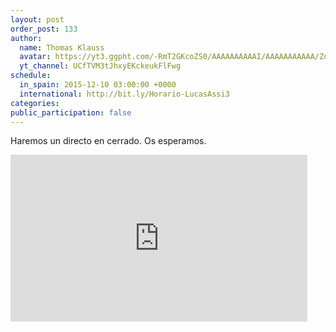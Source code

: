 ```yaml
---
layout: post
order_post: 133
author:
  name: Thomas Klauss
  avatar: https://yt3.ggpht.com/-RmT2GKcoZS0/AAAAAAAAAAI/AAAAAAAAAAA/Zqd0OElb99Q/s88-c-k-no/photo.jpg
  yt_channel: UCfTVM3tJhxyEKckeukFlFwg
schedule:
  in_spain: 2015-12-10 03:00:00 +0000
  international: http://bit.ly/Horario-LucasAssi3
categories:
public_participation: false
---
```

Haremos un directo en cerrado. Os esperamos.

<iframe width="475" height="267" src="https://www.youtube.com/embed/6k_PpbDjkIY" frameborder="0" allowfullscreen></iframe>
